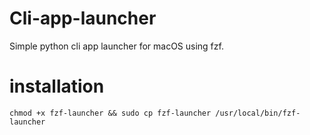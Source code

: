 # Cli-app-launcher
Simple python cli app launcher for macOS using fzf.

# installation
```
chmod +x fzf-launcher && sudo cp fzf-launcher /usr/local/bin/fzf-launcher
```

